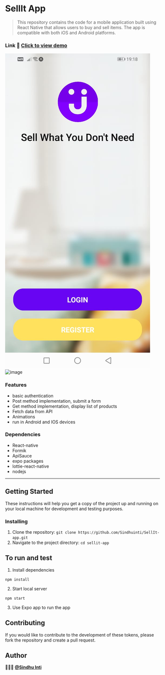 # SellIt App
> This repository contains the code for a mobile application built using React Native that allows users to buy and sell items. The app is compatible with both iOS and Android platforms.

### Link :link: [Click to view demo](./app-demo/demo.mp4)


![image](./app-demo/screen-1.jpeg)
![image](./app-demo/screen-2.jpg)
<!-- <img src="./app-demo/screen-1.jpeg" width="250"/>
<img src="./app-demo/screen-2.jpeg" width="250"/>
<img src="./app-demo/screen-3.jpeg" width="250"/>
<img src="./app-demo/screen-4.jpeg" width="250"/>
<img src="./app-demo/screen-5.jpeg" width="250"/>
<img src="./app-demo/screen-6.jpeg" width="250"/> -->

### Features
- basic authentication
- Post method implementation, submit a form
- Get method implementation, display list of products
- Fetch data from API
- Animations
- run in Android and IOS devices

### Dependencies
- React-native
- Formik
- ApiSauce
- expo packages
- lottie-react-native
- nodejs
-----------------------------------------------
## Getting Started

These instructions will help you get a copy of the project up and running on your local machine for development and testing purposes.

### Installing

1. Clone the repository: `git clone https://github.com/Sindhuinti/SellIt-app.git`
2. Navigate to the project directory: `cd sellit-app`

## To run and test 

1. Install dependencies

``` 
npm install
```

2. Start local server
``` 
npm start
```

3. Use Expo app to run the app

## Contributing

If you would like to contribute to the development of these tokens, please fork the repository and create a pull request.

## Author 

👩🏻‍💻  **[@Sindhu Inti](https://github.com/sindhuinti/)**


